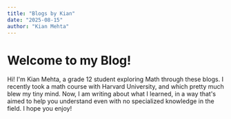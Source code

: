 ```yaml
---
title: "Blogs by Kian"
date: "2025-08-15"
author: "Kian Mehta"
---
```

# Welcome to my Blog!

Hi! I'm Kian Mehta, a grade 12 student exploring Math through these blogs. I recently took a math course with Harvard University, and which pretty much blew my tiny mind. Now, I am writing about what I learned, in a way that's aimed to help you understand even with no specialized knowledge in the field. I hope you enjoy!
